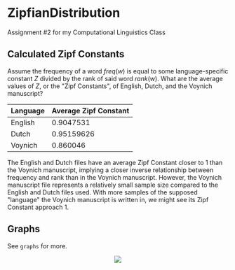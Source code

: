 ZipfianDistribution
===================

Assignment #2 for my Computational Linguistics Class

Calculated Zipf Constants
-------------------------

Assume the frequency of a word $freq(w)$ is equal to some language-specific
constant $Z$ divided by the rank of said word $rank(w)$. What are the average
values of $Z$, or the "Zipf Constants", of English, Dutch, and the Voynich
manuscript?

| Language | Average Zipf Constant |
|----------|-----------------------|
| English  | 0.9047531             |
| Dutch    | 0.95159626            |
| Voynich  | 0.860046              |

The English and Dutch files have an average Zipf Constant closer to 1 than the
Voynich manuscript, implying a closer inverse relationship between frequency and
rank than in the Voynich manuscript. However, the Voynich manuscript file
represents a relatively small sample size compared to the English and Dutch
files used. With more samples of the supposed "language" the Voynich manuscript
is written in, we might see its Zipf Constant approach $1$.

Graphs
------

See `graphs` for more.

<p align="center">
	<img src="https://raw.github.com/markandrus/ZipfianDistribution/master/graphs/All.png">
</p>
